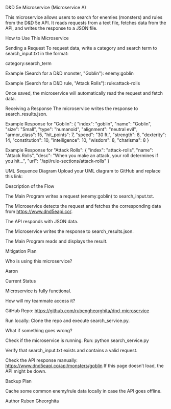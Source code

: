 D&D 5e Microservice (Microservice A)

This microservice allows users to search for enemies (monsters) and rules from the D&D 5e API. It reads requests from a text file, fetches data from the API, and writes the response to a JSON file.

How to Use This Microservice

Sending a Request
To request data, write a category and search term to search_input.txt in the format:

category:search_term

Example (Search for a D&D monster, "Goblin"):
enemy:goblin

Example (Search for a D&D rule, "Attack Rolls"):
rule:attack-rolls

Once saved, the microservice will automatically read the request and fetch data.

Receiving a Response
The microservice writes the response to search_results.json.

Example Response for "Goblin":
{
"index": "goblin",
"name": "Goblin",
"size": "Small",
"type": "humanoid",
"alignment": "neutral evil",
"armor_class": 15,
"hit_points": 7,
"speed": "30 ft.",
"strength": 8,
"dexterity": 14,
"constitution": 10,
"intelligence": 10,
"wisdom": 8,
"charisma": 8
}

Example Response for "Attack Rolls":
{
"index": "attack-rolls",
"name": "Attack Rolls",
"desc": "When you make an attack, your roll determines if you hit...",
"url": "/api/rule-sections/attack-rolls"
}

UML Sequence Diagram
Upload your UML diagram to GitHub and replace this link:


Description of the Flow

The Main Program writes a request (enemy:goblin) to search_input.txt.

The Microservice detects the request and fetches the corresponding data from https://www.dnd5eapi.co/.

The API responds with JSON data.

The Microservice writes the response to search_results.json.

The Main Program reads and displays the result.

Mitigation Plan

Who is using this microservice?

Aaron 

Current Status

Microservice is fully functional.

How will my teammate access it?

GitHub Repo: https://github.com/rubengheorghita/dnd-microservice

Run locally: Clone the repo and execute search_service.py.

What if something goes wrong?

Check if the microservice is running. Run:
python search_service.py

Verify that search_input.txt exists and contains a valid request.

Check the API response manually:
https://www.dnd5eapi.co/api/monsters/goblin
If this page doesn’t load, the API might be down.

Backup Plan

Cache some common enemy/rule data locally in case the API goes offline.

Author
Ruben Gheorghita

